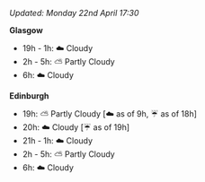 *Updated: Monday 22nd April 17:30*

**Glasgow**

* 19h - 1h: :cloud: Cloudy
* 2h - 5h: :partly_sunny: Partly Cloudy
* 6h: :cloud: Cloudy

**Edinburgh**

* 19h: :partly_sunny: Partly Cloudy [:cloud: as of 9h, :umbrella: as of 18h]
* 20h: :cloud: Cloudy [:umbrella: as of 19h]
* 21h - 1h: :cloud: Cloudy
* 2h - 5h: :partly_sunny: Partly Cloudy
* 6h: :cloud: Cloudy

